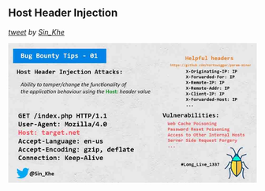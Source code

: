 ## Host Header Injection
*[tweet](https://twitter.com/Sin_Khe/status/1242428505142562819) by [Sin_Khe](https://twitter.com/Sin_Khe)*

<img src="images/1.jpg" width="600" />
